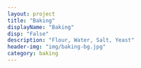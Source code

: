 ```yaml
---
layout: project
title: "Baking"
displayName: "Baking"
disp: "False"
description: "Flour, Water, Salt, Yeast"
header-img: "img/baking-bg.jpg"
category: baking
---
```

